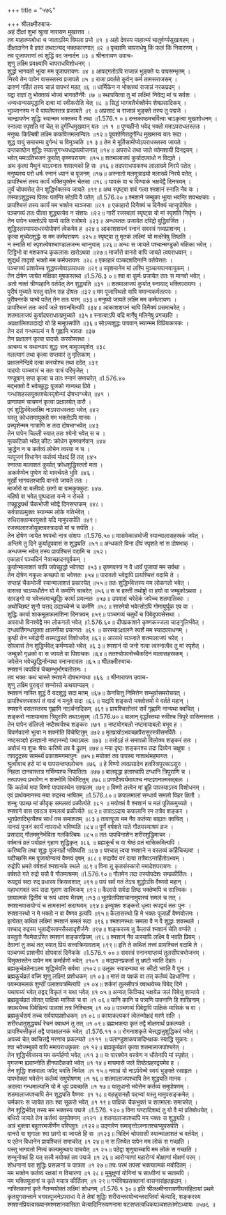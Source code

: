 +++
title = "५७६"

+++
श्रीलक्ष्मीरुबाच-  
अहं दीक्षां शुभां श्रुत्वा नारायण मुखात्तव ।  
तव माहात्म्यबोधा च जाताऽस्मि विमला प्रभो ॥१ ॥
अहो देवस्य माहात्म्यं चातुर्वर्ण्यसुखावहम् ।  
दीक्षादानेन वै ज्ञातं तथाऽन्यद् भक्तकारणात् ॥२ ॥
पृच्छामि चापराधेषु किं फलं किं निवारणम् ।  
तव पूजापराणां त्वं शुद्धिं वद जनार्दन ॥३ ॥
श्रीनारायण उवाच-  
शृणु लक्ष्मि प्रवक्ष्यामि चापराधविशोधनम् ।  
शुद्धो भागवतो भूत्वा मम पूजापरायणः ॥४ ॥
आपद्गतोऽपि राजान्नं भुङ्क्ते यः पापसम्भृतम् ।  
निरये तेन पापेन वासस्तस्य प्रजापते ॥५ ॥
राजा प्रवर्तते कुर्वन् कर्म तामसराजसम् ।  
दारुणं गर्हितं तस्य चान्नं पापभरं महत् ॥६ ॥
धार्मिकेन न भोक्तव्यं राजान्नं नरकप्रदम् ।  
यद्वा राज्ञां तु भोक्तव्यं भोज्यं भागवतैर्नरैः ॥७ ॥
स्थापयित्वा तु मां लक्ष्मि! निवेद्य मां च सर्वशः ।  
धन्यधान्यसमृद्धानि दत्वा मां स्वीकरोति चेत् ॥८ ॥
सिद्धं भागवतैर्भक्तैर्मम शेषप्रसादिकम् ।  
भुञ्जानस्य न वै पापलेपस्तत्र प्रजायते ॥९ ॥
अप्रसादं च राजान्नं भुङ्क्ते तस्य तु पद्मजे ।  
चान्द्रायणेन शुद्धिः स्यान्मम भक्तस्य वै तथा ॥1.576.१ ०॥
दन्तकाष्ठमचर्वित्वा चाऽकृत्वा मुखशोधनम् ।  
स्नात्वा स्पृशति मां चेत् स दुर्गन्धिमुखवान् यतः ॥१ १ ॥
पुण्यहीनो भवेद् भक्तो ममाऽपराधतस्ततः ।  
मनुष्यः किल्बिषी लक्ष्मि कफपित्तमलान्वितः ॥१२॥
पूयशोणितदुर्गन्धि मुखमस्य यतः सदा ।  
शुद्ध वायुं समाचम्य दुर्गन्धं च विमुञ्चति ॥१ ३॥
तेन मे मूर्तिसामीप्येऽपराधस्तस्य जायते ।  
दन्तकाष्ठेन शुद्धिः स्यात्सुगन्ध्यधद्रव्ययोजनात् ॥१४॥
अपराधे तथा जाते व्योमशायी दिनद्वयम् ।  
भवेत् ममाऽतिभजनं कुर्यात् कृष्णपरायणः ॥१५॥
शतमालाजपं कुर्यादपराधो न विद्यते ।  
अथ कृत्वा मैथुनं चाऽस्नातः शवात्मको हि सः ॥१६॥
तदपराधपाकश्च लालाख्ये निरये पतेत् ।  
मनुष्यस्य परो धर्मः स्नानं ध्यानं च पूजनम् ॥१७॥
अस्नातो मलमूत्राढ्यो मलाख्ये निरये पतेत् ।  
प्रायश्चित्तं तस्य कार्यं भक्तियुक्तेन चेतसा ॥१८॥
यावकं वा च पिण्याकं भक्षयेद्वै दिनत्रयम् ।  
तुर्यं चोपवसेत् तेन शुद्धिर्भक्तस्य जायते ॥१९॥
अथ स्पृष्ट्वा शवं गत्वा श्मशानं स्नाति नैव यः ।  
तस्याऽशुद्धस्य पितरः पतन्ति सोऽपि वै पतेत् ॥1.576.२०॥
श्मशाने जम्बुका भूत्वा भवन्ति शवभक्षकाः ।  
प्रायश्चित्तं तस्य कार्यं मम भक्तेन चाञ्जसा ॥२१ ॥
एकाहारो दिनैक्यं च दिनैक्यं चाप्युपोषितः ।  
पञ्चगव्यं ततः पीत्वा शुद्ध्यत्येव न संशयः ॥२२॥
नारीं रजस्वलां स्पृष्ट्वा यो मां स्पृशति निर्घृणः ।  
तेन पापेन भक्तोऽपि याम्ये याति रजोमये ॥२३॥
अन्धस्ततः प्रजायेत दरिद्रो बुद्धिवर्जितः ।  
शुद्धिस्तस्यापराधस्योपोषणं त्वेकमेव ह ॥२४॥
आकाशशयनं स्नानं सवस्त्रं गव्यप्राशनम् ।  
कृत्वा मुच्येदशुद्धेः स मम कर्मपरायणः ॥२५॥
स्पृष्ट्वा तु मृतकं लक्ष्मि! यो मत्क्षेत्रेषु तिष्ठति ।  
न स्नाति मां स्पृशत्येषश्चाण्डालजन्म चाप्नुयात् ॥२६॥
अन्धः स जायते पश्चान्मण्डुको मक्षिका भवेत् ।  
टिट्टिभो वा मशकश्च कृकलासः खरोऽथवा ॥२७॥
मार्जारो वानरो वापि जायते त्वपराधवान् ।  
शुद्यर्थं तादृशो भक्तो मम कर्मपरायणः ॥२८॥
एकाहारं पञ्चदशदिनानि वर्तयेत्ततः ।  
पञ्चगव्यं प्राशयेच्च शुद्ध्यत्येवाऽपराधतः ॥२९॥
स्पृशमानेन मां लश्मि मुञ्चत्यपानवायुकम् ।  
तेन दोषेण जायेत मक्षिका मूषकस्तथा ॥1.576.३ ०॥
श्वा वा कूर्मः प्रजायेत ततः स मानवो भवेत् ।  
अतो नक्तं त्रीण्यहानि वर्तयेत् तेन शुद्ध्यति ॥३१ ॥
शतमालाजपं कुर्यात् स्नायाद् भक्तिपरायणः ।  
पुरीषं मुच्यते यस्तु वातेन सह दोषतः ॥३२॥
मम पूजास्थितो वापि ममान्यकर्मतत्परः ।  
पुरीषनरके याम्ये पतेत् तेन ततः परम् ॥३३॥
मनुष्यो जायते लक्ष्मि मम कर्मपरायणः ।  
प्रायश्चित्तं ततः कार्यं जले शयनमित्यपि ॥३४॥
आकाशशयनं चापि दिनैक्यं प्रसमाचरेत् ।  
शतमालाजपं कुर्यादपराधात्प्रमुच्यते ॥३५॥
स्नात्वाऽपि यदि मार्गेषु मलिनेषु प्रगच्छति ।  
अप्रक्षालितपादाद्यो यो हि मामुपसर्पति ॥३६॥
सोऽप्यशुद्धः पापवान् स्यान्मम विप्रियकारकः ।  
तेन दत्तं गन्धमाल्यं न वै गृह्णामि भावतः ॥३७  
तेन प्रक्षालनं कृत्वा पादयोः करयोस्तथा ।  
आचम्य च यथान्यायं शुद्धः सन् मामुपस्पृशेत् ॥३८  
मलत्यागं तथा कृत्वा सप्तवारं तु मृत्तिकाम् ।  
प्रक्षालनेन्द्रिये दत्वा करयोश्च तथा ददेत् ॥३९  
पादयोः पञ्चवारं च ततः पात्रं परिमृजेत् ।  
गण्डूषान् सप्त कृत्वा च ततः स्नानं समाचरेत् ॥1.576.४०  
मद्भक्तो वै भवेच्छुद्धः पूजको नान्यथा प्रिये ।  
गन्धांशहस्तयुक्तश्चेत्स्पृशेन्मां दोषभाग्भबेत् ॥४१ ।  
प्राणायामं चाचमनं कृत्वा प्रक्षालयेत् करौ ।  
एवं शुद्धिर्भवेल्लक्ष्मि नाऽपराधस्तदा भवेत् ॥४२  
यस्तु क्रोधसमायुक्तो मम भक्तोऽपि मानवः ।  
प्रस्पृशेन्मम गात्राणि स तदा दोषभाग्भवेत् ॥४३  
तेन पापेन चिल्ली स्यात् ततः श्येनो भवेत् स च ।  
मृत्कटिको भवेत् कीटः क्रोधेन कृष्णवर्णवान् ॥४४  
क्रुद्धेन न च कर्तव्यं लोभेन त्वरया न च ।  
मत्पूजनं विधानेन कर्तव्यं मोक्षदं हिं तत् ॥४५  
स्नात्वा मालाशतं कुर्यात् क्रोधशुद्धिस्ततो मता ।  
अकर्मण्येन पुष्पेण यो मामर्चयते भुवि ॥४६।  
मूर्खो भागवतश्चापि वानरो जायते ततः ।  
मार्जारो वा बलीवर्दः छागो बा ग्रामकुक्कुटः ॥४७.  
महिषो वा भवेत् पुष्पदाता यन्मे न रोचते ।  
तच्छुद्ध्यर्थं चैकभोजी भवेद्वै दिनसप्तकम् ॥४८।  
सर्वपापप्रमुक्तः स्यान्मम लोके गतिर्भवेत् ।  
रुधिराक्ताम्बरयुक्तो यदि मामुपसर्पति ॥४९।  
रजस्वलारजोयुक्तवस्त्राढ्यो मां च सर्पति ।  
तेन दोषेण जायेत श्वपचो नात्र संशयः ॥1.576.५०॥
मासमेकान्नभोजी स्यान्मालासहस्रकं जपेत् ।  
अन्तिमे तु दिने कुर्यादुपवासं स शुद्ध्यति ॥५१॥
अन्धकारे विना दीपं स्पृशते मां स दोषभाक् ।  
अन्धजन्म भवेत् तस्य प्रायश्चित्तं वदामि च ॥५२।  
एकाहारं पञ्चदिनं नेत्राच्छादनपूर्वकम् ।  
कुर्यान्मालाशतं चापि जपेच्छुद्धो भवेत्तदा ॥५३॥
कृष्णवस्त्रं न वै धार्यं पूजायां मम सर्वथा ।  
तेन दोषेण नकुलः कच्छपो वा भवेत्ततः ॥५४॥
पारावतो भवेद्वापि प्रायश्चित्तं वदामि ते ।  
सप्ताहं चैकभोजी स्यान्मालाशतं प्रकारयेत् ॥५५॥
ततः शुद्धिर्भवेत्तस्य मम लोकगतो भवेत् ।  
वाससा चाऽप्यधौतेन यो मे कर्माणि चाचरेत् ॥५६॥
स च हस्ती तथोष्ट्रो वा हयो वा जम्बुकोऽथवा ।  
सारङ्गो वा भवेत्तस्माच्छुद्धिः कार्या प्रयत्नतः ॥५७॥
उपवासं चरेदेकं जपेच्च शतमालिकाः ।  
अथोच्छिष्टं शुनौ यत्तद् दद्याच्चेन्मे च कर्मणि ॥५८॥
सारमेयो भवेत्सोऽपि गोमायुर्घूक एव वा ।  
शुद्धिः कार्या शाकमूलफलाशिना दिनत्रयम् ॥५९॥
पञ्चगव्यं चतुर्थे च पिबेदुपवसेत्तथा ।  
अपराधो विनश्येद्वै मम लोकगतो भवेत् ॥1.576.६०॥
दीपप्रकाशने कृष्णकज्जला चाङ्गुलिर्भवेत् ।  
दग्धवर्तिगन्धयुक्ता क्षालनीया प्रयत्नतः ॥६१ ॥
करस्याऽक्षालने स्पर्शे मम स्यादपराधनम् ।  
कुष्ठी तेन भवेद्रोगी तस्माद्धस्तं विशोधयेत् ॥६२॥
अपराधे सञ्जाते शतमालाजपं चरेत् ।  
सोपवासं तेन शुद्धिर्भवेत् कर्मण्यको भवेत् ॥६ ३॥
श्मशानं यो जनो गत्वा त्वस्नात्वैव तु मां स्पृशेत् ।  
जम्बुको गृध्रको वा स जायते वा पिशाचकः ॥६४॥
ततश्चोपवसेच्चैकदिनं मालासहस्रकम् ।  
जपेत्तेन भवेच्छुद्धिर्नान्यथा स्नानमात्रतः ॥६५॥
श्रीलक्ष्मीरुवाच-  
श्मशानं त्वपवित्रं चेच्छम्भुर्भागवतोत्तमः ।  
तव भक्तः कथं चास्ते श्मशाने दोषभाग्यथा ॥६६ ॥
श्रीनारायण उवाच-  
शृणु लक्ष्मि पुरावृत्तं शम्भोस्ते कथयाम्यहम् ।  
श्मशानं नास्ति शुद्धं वै यदशुद्धं सदा मतम् ॥६७॥
केनचित्तु निमित्तेन शम्भुर्वासमरोचयत् ।  
प्रायश्चित्तस्वरूपं तं वासं न मनुते सदा ॥६८॥
यद्यपि शङ्करो भक्तोत्तमो मे वर्तते महान् ।  
श्मशाने वसतस्तस्य गृह्णामि नाऽर्चनादिकम् ॥६९॥
प्रायश्चित्तोत्तरं सर्वं गृह्णामि नान्यथा क्वचित् ।  
शङ्करो नाशयामास त्रिपुराणि तथाऽसुरम् ॥1.576.७०॥
बालान् वृद्धाँस्तथा स्त्रीश्च त्रिपुरे वासिनस्ततः ।  
तेन पापेन संलिप्तो नष्टैश्वर्यश्च शङ्करः ॥७१ ॥
नष्टयोगबलो नष्टमायाबलो बभूव ह ।  
विवर्णवदनो भूत्वा न शक्नोति विचेष्टितुम् ॥७२॥
मृतप्रायोऽभवच्छापैरासुरस्त्रीसमर्पितैः ।  
नष्टसञ्ज्ञो हतज्ञानो नष्टानन्दो यथाऽबलः ॥७३ ॥
ततोऽहं तं समापन्नो विलोक्य शङ्करं ततः ।  
अवोचं मा शुचः श्रेयः करिष्ये तव वै द्रुतम् ॥७४॥
मया दृष्टः शङ्करश्च तदा दिव्येन चक्षुषा ।  
तावद्रुद्रस्य सामर्थ्यं प्रकाशमगमत्पुनः ॥७५॥
मयोक्तं तव पापस्य नाशार्थमहमागतः ।  
श्रुत्वोवाच हरो मां च पापसन्तप्तलोचनः ॥७६ ॥
हे विष्णो त्वत्प्रसादेन हतस्त्रिपुरकाऽसुरः ।  
निहता दानवास्तत्र गर्भिण्यश्च निपातिताः ॥७७॥
बालवृद्धा हताश्चापि दग्धानि त्रिपुराणि च ।  
तत्पापस्य प्रभावेण न शक्नोमि विचेष्टितुम् ॥७८॥
प्रणष्टैश्वर्यमायश्च नष्टज्ञानात्मसद्बलः ।  
किं कर्तव्यं मया विष्णो पापावस्थेन साम्प्रतम् ॥७९॥
विष्णो तत्त्वेन मां ब्रूहि पापस्याऽस्य विशोधनम् ।  
एवं प्रार्थयमानस्य मया रुद्रस्य भाषितम् ॥1.576.८०॥
कपालमालां सन्धार्य समलो विहर क्षितौ ।  
शम्भुः पप्रच्छ मां कीदृक् समलत्वं प्रकीर्त्यते ॥८१ ॥
मयोक्तं वै श्मशानं च मलं पूतिकमुच्यते ।  
श्मशाने वास एवाऽत्र समलत्वं प्रकीर्त्यते ॥८२॥
तत्राऽऽदाय कपालानि रम तत्रैव शङ्कर ।  
भूतप्रेतादिभृत्यैश्च सार्धं वस समाशतम् ॥८३॥
तावत्पूजा मम नैव कर्तव्या बाह्यतः क्वचित् ।  
मानसं पूजनं कार्यं नापराधो भविष्यति ॥८४॥
पूर्णे वर्षशते याते गौतमस्याश्रमं व्रज ।  
प्रसादाद् गौतममुनेर्भविता गतकिल्बिषः ॥८५॥
ततः पापविनाशेन शरीरशुद्धिमाचर ।  
वर्षमात्रं व्रतं पयोव्रतं गृहाण शुद्धिकृत् ॥८६ ॥
ब्रह्मकूर्चं च वा श्रेष्ठं व्रतं मासिकमित्यपि ।  
करिष्यसि तथा शुद्धः पूजनार्हो भविष्यसि ॥८७॥
पश्चात् त्वया श्मशाने न वस्तव्यं कर्हिचिच्छव! ।  
यदीच्छसि मम पूजायोग्यत्वं वैष्णवं वृषम् ॥८८॥
रुद्रायैवं वरं दत्वा तत्रैवाऽन्तर्हितोऽभवम् ।  
रुद्रोपि भ्रमते वर्षशतं श्मशानके स्थले ॥८९॥
विना तु कृतसंस्कारो ममादेशपरायणः ।  
वर्षशते गते रुद्रो ययौ वै गौतमाश्रमम् ॥1.576.९०॥
गौतमेन तदा तस्योपदेशः सम्प्रकीर्तितः ।  
रूपद्वयं सदा रुद्र प्रधारय क्रियावशात् ॥९१॥
पापं सर्वं गतं तेऽत्र शुद्धोऽसि वैष्णवो महान् ।  
महाभागवतं रूपं सदा गृहाण सात्त्विकम् ॥९२॥
कैलासे सर्वदा तिष्ठ भक्तेष्वपि च सात्त्विकः ।  
छायात्मकं द्वितीयं च रूपं धारय भैरवम् ॥१३॥
भूतप्रेतपिशाचानामुपास्यं समलं च तत् ।  
श्मशानवासयोग्यं च तामसानां सदाश्रयम् ॥९४॥
इत्युक्तः शङ्करो धृत्वा रूपद्वयं ततः पुनः ।  
श्मशानस्थो न मे भक्तो न वा वैष्णव इत्यपि ॥९५॥
कैलासस्थो हि मे भक्तः पूजार्हो वैष्णवोत्तमः ।  
इत्येतत् कथितं लक्ष्मि! श्मशानं समलं सदा ॥९६॥
श्मशानस्थाः समला वै न वै शुद्धाः शवस्थले ।  
पश्चाद् रुद्रस्य भूताद्यैस्तामसैस्तादृशैर्जनैः ॥९७॥
शङ्करस्य तु कैलासं श्मशानं चेति वर्ण्यते ।  
वस्तुतो नैवमेवाऽस्ति श्मशानं शङ्करप्रियम् ॥९८॥
श्मशानं नैव कस्यापि लक्ष्मि वै भवति प्रियम् ।  
देवानां तु कथं तत् स्यात् प्रियं सत्त्वक्रियावताम् ॥९९॥
इति ते कथितं तत्त्वं प्रायश्चित्तं वदामि ते ।  
पञ्चगव्यं प्राशनीयं सोपवासं दिनैकके ॥1.576.१ ००॥
सवस्त्रं स्नानमाप्तव्यं तुलसीपत्रभोजनम् ।  
विमुक्तस्तेन पापेन मम कर्मार्हणो भवेत् ॥१०१ ॥
मद्यपानप्रकर्ता तु भ्रष्टो भवति देहतः ।  
ब्रह्मकूर्चव्रतेनाऽस्य शुद्धिर्भवति सर्वथा ॥१०२॥
उलूकः स्यादन्यथा सः कीटो भवति वै पुनः ।  
ब्रह्मकूर्चव्रतं वच्मि शृणु लक्ष्मि! प्रशोधकम् ॥१ ०३॥
मासं वा पक्षकं वा तत् कर्तव्यं देहधारिणा ।  
पयस्यामलकं शुण्ठीं पलाशपत्रमित्यपि ॥१ ०४॥
शर्करां तुलसीपत्रं क्वाथयेच्च पिबेद् दिने ।  
यथापच्यं भवेत् तद्वद् विकृतं न यथा भवेत् ॥१ ०५॥
अन्यत् किञ्चिद् भक्षयेन्न जलं पिबेत्तु शान्तये ।  
ब्रह्मकूर्चव्रतं त्वेतत् पाक्षिकं मासिकं च वा ॥१ ०६॥
यानि कानि च पत्राणि पावनानि हि शाखिनाम् ।  
क्वाथयेच्च पिबेन्नित्यं पालाशं तत्र निश्चितम् ॥१ ०७॥
पञ्चगव्यं पिबेद्वापि पाक्षिकं मासिकं च वा ।  
ब्रह्मकूर्चसमं तच्च सर्वपापप्रशोधकम् ॥१ ०८॥
कायाकल्पकरं त्वेतन्मोक्षदं मरणे सति ।  
शरीरधातुशुद्ध्यर्थं रेचनं क्वाथनं तु तत् ॥१ ०९॥
ब्रह्मभक्त्या कृतं तद्वै मोक्षणार्थं प्रकल्प्यते ।  
प्रायश्चित्तीकृतं तद्वै पापक्षालनकं भवेत् ॥1.576.११ ०॥
रोगनाशकृते चेत्तद्धातुशुद्धिकरं भवेत् ।  
अपच्यं चेत् क्वचित्तद्वै मरणाय प्रकल्प्यते ॥१११ ॥
पलाण्डुशाकपत्रादिभक्षकः स्याद्धि सूकरः ।  
श्वा भवेजम्बुको वापि ममापराधकृन्नरः ॥१ १२॥
ब्रह्मकूर्चव्रतं कृत्वा शतमालाजपांश्चरेत् ।  
तेन शुद्धिर्भवेत्तस्य मम कर्मार्हणो भवेत् ॥११ ३॥
यः पारक्येन वस्त्रेण न धौतेनापि मां स्पृशेत् ।  
मृगजन्म ह्यवाप्नोति हीनपादैकको भवेत् ॥१ १४॥
माघमासे जले तिष्ठेत्प्रहरद्वयमेव ह ।  
तेन शुद्धिः शतमाला जपेद् भवति निर्मलः ॥१ १५॥
नवान्नं यो नाऽर्पयेन्मे स्वयं भुङ्क्ते रसाहृतः ।  
पापभोक्ता भवेत्तेन कर्तव्यं समुपोषणम् ॥१ १६॥
शतमालाजपश्चापि तेन शुद्ध्यति मानवः ।  
अदत्त्वा गन्धमाल्यानि यो मे धूपं प्रयच्छति ॥१ १७॥
यातुधानो भवेत्तेन कर्तव्यं समुपोषणम् ।  
शतमालाजपश्चापि तेन शुद्ध्यति वैष्णवः ॥१ १८॥
वहन्नुपानहौ पद्भ्यां यस्तु मामुपसङ्क्रमेत् ।  
चर्मकारः स जायेत ततः श्वा सूकरो भवेत् ॥१ १९॥
पाक्षिकं चैकभुक्तं च शतमालाः समाचरेत् ।  
तेन शुद्धिर्भवेत् तस्य मम भक्तस्य पद्मजे ॥1.576. १२०॥
विना घण्टादिशब्दं तु यो वै मां प्रतिबोधयेत् ।  
बधिरो जायते तेन कर्तव्यं समुपोषणम् ॥१२१ ॥
शतमालाजपश्चापि मम भक्तः स शुद्ध्यति ।  
अन्नं भुक्त्वा बहुतरमजीर्णेन परिप्लुतः ॥१२२॥
उद्गारेण समावृत्तोऽस्नातश्चाप्युपसर्पति ।  
वानरो वा शृगालः श्वा छागो वा जायते हि सः ॥१२३॥
त्रिदिनं चोपवासी स्यान्मालाशतं च वर्तयेत् ।  
य एतेन विधानेन प्रायश्चित्तं समाचरेत् ॥१ २४॥
न स लिप्येत पापेन मम लोकं स गच्छति ।  
यस्तु भागवतो नित्यं कल्यमुत्थाय वाचयेत् ॥१ २५॥
पठेद्वा शृणुयाच्चापि मम लोकं स गच्छति ।  
शम्भुनोक्तं हि यत् सत्यै मयोक्तं तव पद्मजे ॥१ २६॥
आरोग्याणां महारोग्यं मोक्षाणां मोक्षणं परम् ।  
शोधनानां परा शुद्धिः प्रसन्नानां च पात्रता ॥१ २७॥
तपः परमं तपसां भक्त्यात्मकं मयोदितम् ।  
मम भक्तेन कर्तव्यं रक्षसां न विचारणा ॥१ २८॥
मुमुक्षूणां योगिनां च साध्वीनां च सतामपि ।  
मम भक्तियुतानां च कृते मयात्र कीर्तितम् ॥१ २९॥
गर्भविषप्रसक्तानां वासनासंहृतहृदाम् ।  
नास्तिकानां कृते नैतन्मयोक्तं लक्ष्मि! शोधनम् ॥1.576.१ ३०॥
इति श्रीलक्ष्मीनारायणीयसंहितायां प्रथमे कृतयुगसन्ताने भगवत्पूजनेऽपराधा ये ते तेषां शुद्धिः शरीरान्तरयोन्यन्तराप्तिर्वा चेत्यादि, शङ्करस्य श्मशानप्रियत्वाख्यानमश्मशानवासिता चेत्यादिनिरूपणनामा षटसप्तत्यधिकपञ्चशततमोऽध्यायः ॥५७६ ॥
    

